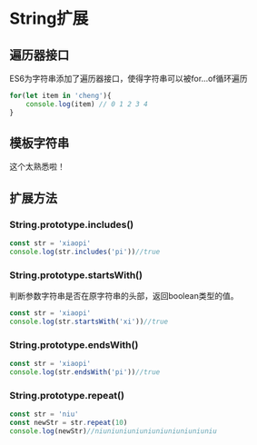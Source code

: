 # String扩展
## 遍历器接口
ES6为字符串添加了遍历器接口，使得字符串可以被for...of循环遍历
```js
for(let item in 'cheng'){
    console.log(item) // 0 1 2 3 4
}
```
## 模板字符串
这个太熟悉啦！

## 扩展方法
### String.prototype.includes()
```js
const str = 'xiaopi'
console.log(str.includes('pi'))//true
```
### String.prototype.startsWith()
判断参数字符串是否在原字符串的头部，返回boolean类型的值。
```js
const str = 'xiaopi'
console.log(str.startsWith('xi'))//true
```
### String.prototype.endsWith()
```js
const str = 'xiaopi'
console.log(str.endsWith('pi'))//true
```
### String.prototype.repeat()
```js
const str = 'niu'
const newStr = str.repeat(10)
console.log(newStr)//niuniuniuniuniuniuniuniuniuniu
```